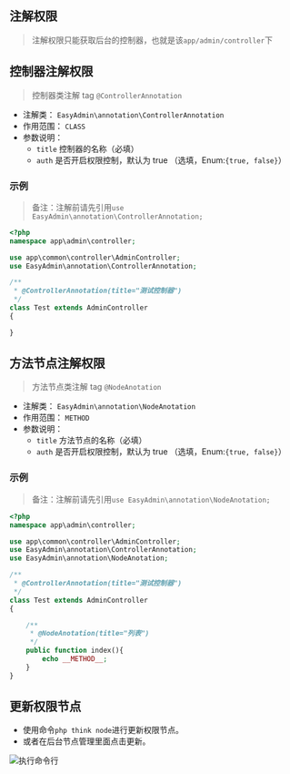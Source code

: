 ## 注解权限

> 注解权限只能获取后台的控制器，也就是该`app/admin/controller`下

## 控制器注解权限

> 控制器类注解 tag `@ControllerAnnotation`

- 注解类： `EasyAdmin\annotation\ControllerAnnotation`
- 作用范围： `CLASS`
- 参数说明：
  - `title` 控制器的名称（必填）
  - `auth` 是否开启权限控制，默认为 true （选填，Enum:`{true, false}`）

### 示例

> 备注：注解前请先引用`use EasyAdmin\annotation\ControllerAnnotation;`

```php
<?php
namespace app\admin\controller;

use app\common\controller\AdminController;
use EasyAdmin\annotation\ControllerAnnotation;

/**
 * @ControllerAnnotation(title="测试控制器")
 */
class Test extends AdminController
{

}
```

## 方法节点注解权限

> 方法节点类注解 tag `@NodeAnotation`

- 注解类： `EasyAdmin\annotation\NodeAnotation`
- 作用范围： `METHOD`
- 参数说明：
  - `title` 方法节点的名称（必填）
  - `auth` 是否开启权限控制，默认为 true （选填，Enum:`{true, false}`）

### 示例

> 备注：注解前请先引用`use EasyAdmin\annotation\NodeAnotation;`

```php
<?php
namespace app\admin\controller;

use app\common\controller\AdminController;
use EasyAdmin\annotation\ControllerAnnotation;
use EasyAdmin\annotation\NodeAnotation;

/**
 * @ControllerAnnotation(title="测试控制器")
 */
class Test extends AdminController
{

    /**
     * @NodeAnotation(title="列表")
     */
    public function index(){
        echo __METHOD__;
    }
}
```

## 更新权限节点

- 使用命令`php think node`进行更新权限节点。
- 或者在后台节点管理里面点击更新。

![执行命令行](https://pic.shejibiji.com/i/2025/01/15/67877c05c800f.png)

